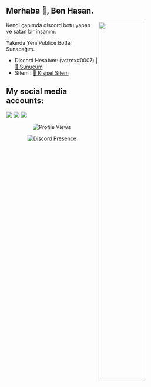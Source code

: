 <h2>Merhaba 👋, Ben Hasan.</h2>

<img width="50%" align="right" src="https://github-readme-stats.vercel.app/api?username=vetrox-7&show_icons=true&hide_title=true&theme=merko">

Kendi çapımda discord botu yapan ve satan bir insanım.

Yakında Yeni Publice Botlar Sunacağım.

- Discord Hesabım: (vєtrσx#0007) | [🏡 Sunucum](https://discord.gg/AG5j526PDH)
- Sitem : [🎈 Kişisel Sitem](https://vetrox.me)
<h2>My social media accounts:</h2>
 <a href="https://discord.com/users/663344128591134720" target"blank_"><img src="https://img.shields.io/badge/Discord%20-7289DA.svg?&style=for-the-badge&logo=discord&logoColor=white"></a>
<a href="https://www.youtube.com/channel/UCaoF_e-BARRN7RxVpUtKEmw" target"blank_"><img src="https://img.shields.io/badge/youtube%20-ff0000.svg?&style=for-the-badge&logo=youtube&logoColor=white"></a>
   <a href="https://www.instagram.com/hasan.kayra0" target"blank_"><img src="https://img.shields.io/badge/INSTAGRAM%20-DC3175.svg?&style=for-the-badge&logo=instagram&logoColor=white"></a>

<div align="center">
  
![Profile Views](https://komarev.com/ghpvc/?username=vetrox-7&color=orange&label=PROFILE+VIEWS)

[![Discord Presence](https://lanyard.cnrad.dev/api/663344128591134720)](https://discord.com/users/663344128591134720)
</div>
